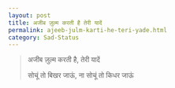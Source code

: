 ```yaml
---
layout: post
title: अजीब ज़ुल्म करती है तेरी यादें
permalink: ajeeb-julm-karti-he-teri-yade.html
category: Sad-Status
---
```

> अजीब ज़ुल्म करती है, तेरी यादें
> 
> सोचूं तो बिखर जाऊं, ना सोचूं तो किधर जाऊं
